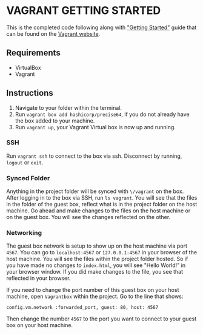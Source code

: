 # VAGRANT GETTING STARTED
This is the completed code following along with ["Getting Started"](https://www.vagrantup.com/intro/getting-started/index.html) guide that can be found on the [Vagrant website](https://www.vagrantup.com/).

## Requirements
+ VirtualBox
+ Vagrant

## Instructions
1. Navigate to your folder within the terminal.
1. Run `vagrant box add hashicorp/precise64`, if you do not already have the box added to your machine.
1. Run `vagrant up`, your Vagrant Virtual box is now up and running.

### SSH
Run `vagrant ssh` to connect to the box via ssh. Disconnect by running, `logout` or `exit`.

### Synced Folder
Anything in the project folder will be synced with `\/vagrant` on the box. After logging in to the box via SSH, run `ls vagrant`. You will see that the files in the folder of the guest box, reflect what is in the project folder on the host machine. Go ahead and make changes to the files on the host machine or on the guest box. You will see the changes reflected on the other.

### Networking
The guest box network is setup to show up on the host machine via port `4567`. You can go to `localhost:4567` or `127.0.0.1:4567` in your browser of the host machine. You will see the files within the project folder hosted. So if you have made no changes to `index.html`, you will see "Hello World!" in your browser window. If you did make changes to the file, you see that reflected in your browser.

If you need to change the port number of this guest box on your host machine, open `Vagrantbox` within the project. Go to the line that shows:

```config.vm.network :forwarded_port, guest: 80, host: 4567```

Then change the number `4567` to the port you want to connect to your guest box on your host machine.